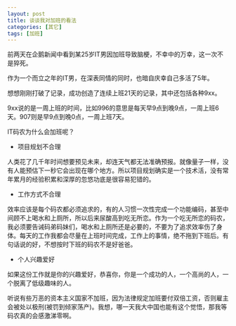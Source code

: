 ```yaml
---
layout: post
title: 谈谈我对加班的看法
categories: [其它]
tags: [加班]
---
```


前两天在企鹅新闻中看到某25岁IT男因加班导致脑梗，不幸中的万幸，这一次不是猝死。

作为一个而立之年的IT男，在深表同情的同时，也暗自庆幸自己多活了5年。

想想刚刚打破了记录，成功创造了连续上班21天的记录，其中还包括各种9xx。

9xx说的是一周上班的时间，比如996的意思是每天早9点到晚9点，一周上班6天。907则是早9点到晚0点，一周上班7天。

IT码农为什么会加班呢？

* 项目规划不合理

人类花了几千年时间想要预见未来，却连天气都无法准确预报。就像量子一样，没有人能预估下一秒它会出现在哪个地方。所以项目规划确实是一个技术活，没有常年累月的经验积累和深厚的忽悠功底是很容易犯错的。

* 工作方式不合理   

效率应该是每个码农都必须追求的，有的人习惯一次性完成一个功能编码，甚至中间顾不上喝水和上厕所，所以后来尿酸高到吃无所恋。作为一个吃无所恋的码农，我必须要告诫码弟码妹们，喝水和上厕所还是必要的，不要为了追求效率伤了身体。每天的工作我都会尽量在上班时间完成，工作上的事情，绝不拖到下班后。有句话说的好，不想按时下班的码农不是好爸爸。

* 个人兴趣爱好

如果这份工作就是你的兴趣爱好，恭喜你，你是一个成功的人，一个高尚的人，一个脱离了低级趣味的人。

听说有些万恶的资本主义国家不加班，因为法律规定加班要付双倍工资，否则雇主会被处以极刑(被罚到倾家荡产)。我想，哪一天我大中国也能有这个觉悟，那我等码农真的会感激涕零啊。